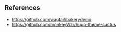 ## References
* https://github.com/wagtail/bakerydemo
* https://github.com/monkeyWzr/hugo-theme-cactus